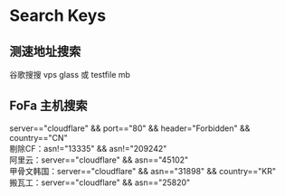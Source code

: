 # Search Keys 
## 测速地址搜索
谷歌搜搜 vps glass 或 testfile mb
## FoFa 主机搜索
server=="cloudflare" && port=="80" && header="Forbidden" && country=="CN"  
剔除CF：asn!="13335" && asn!="209242"  
阿里云：server=="cloudflare" && asn=="45102"  
甲骨文韩国：server=="cloudflare" && asn=="31898" && country=="KR"  
搬瓦工：server=="cloudflare" && asn=="25820"

